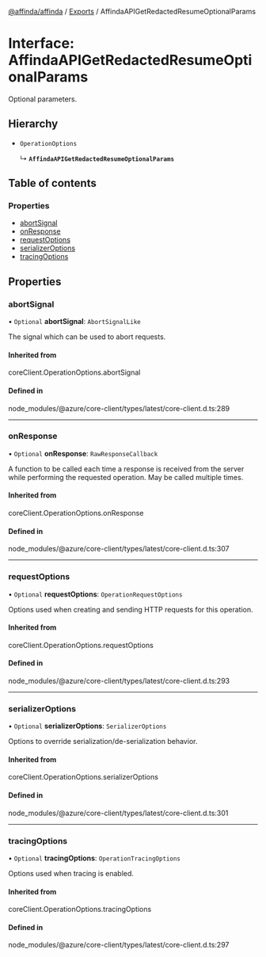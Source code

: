 [@affinda/affinda](../README.md) / [Exports](../modules.md) / AffindaAPIGetRedactedResumeOptionalParams

# Interface: AffindaAPIGetRedactedResumeOptionalParams

Optional parameters.

## Hierarchy

- `OperationOptions`

  ↳ **`AffindaAPIGetRedactedResumeOptionalParams`**

## Table of contents

### Properties

- [abortSignal](AffindaAPIGetRedactedResumeOptionalParams.md#abortsignal)
- [onResponse](AffindaAPIGetRedactedResumeOptionalParams.md#onresponse)
- [requestOptions](AffindaAPIGetRedactedResumeOptionalParams.md#requestoptions)
- [serializerOptions](AffindaAPIGetRedactedResumeOptionalParams.md#serializeroptions)
- [tracingOptions](AffindaAPIGetRedactedResumeOptionalParams.md#tracingoptions)

## Properties

### abortSignal

• `Optional` **abortSignal**: `AbortSignalLike`

The signal which can be used to abort requests.

#### Inherited from

coreClient.OperationOptions.abortSignal

#### Defined in

node_modules/@azure/core-client/types/latest/core-client.d.ts:289

___

### onResponse

• `Optional` **onResponse**: `RawResponseCallback`

A function to be called each time a response is received from the server
while performing the requested operation.
May be called multiple times.

#### Inherited from

coreClient.OperationOptions.onResponse

#### Defined in

node_modules/@azure/core-client/types/latest/core-client.d.ts:307

___

### requestOptions

• `Optional` **requestOptions**: `OperationRequestOptions`

Options used when creating and sending HTTP requests for this operation.

#### Inherited from

coreClient.OperationOptions.requestOptions

#### Defined in

node_modules/@azure/core-client/types/latest/core-client.d.ts:293

___

### serializerOptions

• `Optional` **serializerOptions**: `SerializerOptions`

Options to override serialization/de-serialization behavior.

#### Inherited from

coreClient.OperationOptions.serializerOptions

#### Defined in

node_modules/@azure/core-client/types/latest/core-client.d.ts:301

___

### tracingOptions

• `Optional` **tracingOptions**: `OperationTracingOptions`

Options used when tracing is enabled.

#### Inherited from

coreClient.OperationOptions.tracingOptions

#### Defined in

node_modules/@azure/core-client/types/latest/core-client.d.ts:297
